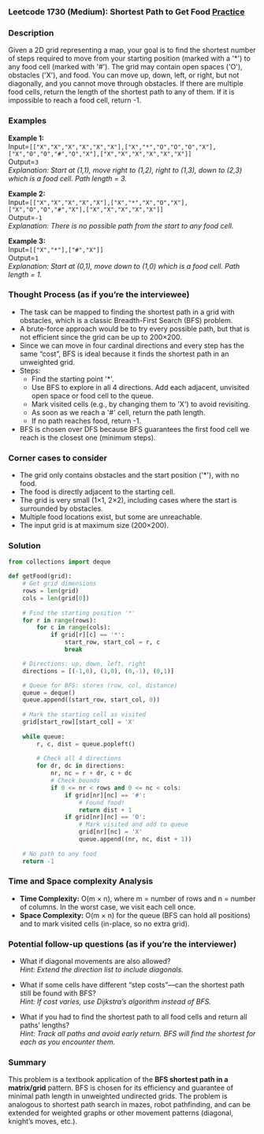 ### Leetcode 1730 (Medium): Shortest Path to Get Food [Practice](https://leetcode.com/problems/shortest-path-to-get-food)

### Description  
Given a 2D grid representing a map, your goal is to find the shortest number of steps required to move from your starting position (marked with a '*') to any food cell (marked with '#'). The grid may contain open spaces ('O'), obstacles ('X'), and food. You can move up, down, left, or right, but not diagonally, and you cannot move through obstacles. If there are multiple food cells, return the length of the shortest path to any of them. If it is impossible to reach a food cell, return -1.

### Examples  

**Example 1:**  
Input=`[["X","X","X","X","X","X"],["X","*","O","O","O","X"],["X","O","O","#","O","X"],["X","X","X","X","X","X"]]`  
Output=`3`  
*Explanation: Start at (1,1), move right to (1,2), right to (1,3), down to (2,3) which is a food cell. Path length = 3.*

**Example 2:**  
Input=`[["X","X","X","X","X"],["X","*","X","O","X"],["X","O","O","#","X"],["X","X","X","X","X"]]`  
Output=`-1`  
*Explanation: There is no possible path from the start to any food cell.*

**Example 3:**  
Input=`[["X","*"],["#","X"]]`  
Output=`1`  
*Explanation: Start at (0,1), move down to (1,0) which is a food cell. Path length = 1.*

### Thought Process (as if you’re the interviewee)  
- The task can be mapped to finding the shortest path in a grid with obstacles, which is a classic Breadth-First Search (BFS) problem.
- A brute-force approach would be to try every possible path, but that is not efficient since the grid can be up to 200×200.
- Since we can move in four cardinal directions and every step has the same “cost”, BFS is ideal because it finds the shortest path in an unweighted grid.
- Steps:
  - Find the starting point '*'.
  - Use BFS to explore in all 4 directions. Add each adjacent, unvisited open space or food cell to the queue.
  - Mark visited cells (e.g., by changing them to 'X') to avoid revisiting.
  - As soon as we reach a '#' cell, return the path length.
  - If no path reaches food, return -1.
- BFS is chosen over DFS because BFS guarantees the first food cell we reach is the closest one (minimum steps).

### Corner cases to consider  
- The grid only contains obstacles and the start position ('*'), with no food.
- The food is directly adjacent to the starting cell.
- The grid is very small (1×1, 2×2), including cases where the start is surrounded by obstacles.
- Multiple food locations exist, but some are unreachable.
- The input grid is at maximum size (200×200).

### Solution

```python
from collections import deque

def getFood(grid):
    # Get grid dimensions
    rows = len(grid)
    cols = len(grid[0])
    
    # Find the starting position '*'
    for r in range(rows):
        for c in range(cols):
            if grid[r][c] == '*':
                start_row, start_col = r, c
                break

    # Directions: up, down, left, right
    directions = [(-1,0), (1,0), (0,-1), (0,1)]

    # Queue for BFS: stores (row, col, distance)
    queue = deque()
    queue.append((start_row, start_col, 0))
    
    # Mark the starting cell as visited
    grid[start_row][start_col] = 'X'
    
    while queue:
        r, c, dist = queue.popleft()
        
        # Check all 4 directions
        for dr, dc in directions:
            nr, nc = r + dr, c + dc
            # Check bounds
            if 0 <= nr < rows and 0 <= nc < cols:
                if grid[nr][nc] == '#':
                    # Found food!
                    return dist + 1
                if grid[nr][nc] == 'O':
                    # Mark visited and add to queue
                    grid[nr][nc] = 'X'
                    queue.append((nr, nc, dist + 1))
    
    # No path to any food
    return -1
```

### Time and Space complexity Analysis  

- **Time Complexity:** O(m × n), where m = number of rows and n = number of columns. In the worst case, we visit each cell once.
- **Space Complexity:** O(m × n) for the queue (BFS can hold all positions) and to mark visited cells (in-place, so no extra grid).

### Potential follow-up questions (as if you’re the interviewer)  

- What if diagonal movements are also allowed?  
  *Hint: Extend the direction list to include diagonals.*

- What if some cells have different “step costs”—can the shortest path still be found with BFS?  
  *Hint: If cost varies, use Dijkstra’s algorithm instead of BFS.*

- What if you had to find the shortest path to all food cells and return all paths’ lengths?  
  *Hint: Track all paths and avoid early return. BFS will find the shortest for each as you encounter them.*

### Summary
This problem is a textbook application of the **BFS shortest path in a matrix/grid** pattern. BFS is chosen for its efficiency and guarantee of minimal path length in unweighted undirected grids. The problem is analogous to shortest path search in mazes, robot pathfinding, and can be extended for weighted graphs or other movement patterns (diagonal, knight’s moves, etc.).